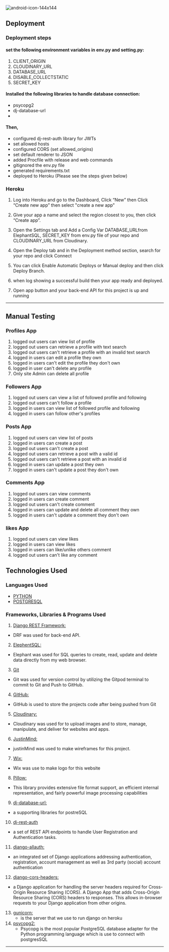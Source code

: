 ![android-icon-144x144](https://user-images.githubusercontent.com/91749477/210184096-221d145b-3d5d-4359-b665-9d2c480a6550.png)



## Deployment

### Deployment steps
#### set the following environment variables in env.py and setting.py:
1. CLIENT_ORIGIN
2. CLOUDINARY_URL
3. DATABASE_URL
4. DISABLE_COLLECTSTATIC
5. SECRET_KEY

#### Installed the following libraries to handle database connection:
- psycopg2
- dj-database-url
- 
#### Then,
- configured dj-rest-auth library for JWTs
- set allowed hosts
- configured CORS (set allowed_origins)
- set default renderer to JSON
- added Procfile with release and web commands
- gitignored the env.py file
- generated requirements.txt
- deployed to Heroku (Please see the steps given below)

### Heroku

1. Log into Heroku and go to the Dashboard, Click “New” then Click “Create new app” then select "create a new app"

2. Give your app a name and select the region closest to you, then click “Create app”.

3. Open the Settings tab and Add a Config Var DATABASE_URLfrom ElephantSQL, SECRET_KEY from env.py file of your repo and CLOUDINARY_URL from Cloudinary.

4. Open the Deploy tab and in the Deployment method section, search for your repo and click Connect

5. You can click  Enable Automatic Deploys or Manual deploy and then click Deploy Branch.

6. when log showing a successful build then your app ready and deployed.

7. Open app button and your back-end API for this project is up and running


------

## Manual Testing
### Profiles App

1. logged out users can view list of profile
2. logged out users can retrieve a profile with text search
3. logged out users can't retrieve a profile with an invalid text search
4. logged in users can edit a profile they own
5. logged in users can't edit the profile they don't own
6. logged in user can't delete any profile
7. Only site Admin can delete all profile

### Followers App

1. logged out users can view a list of followed profile and following
2. logged out users can't follow a profile
3. logged in users can view list of followed profile and following
4. logged in users can follow other's profiles


### Posts App

1. logged out users can view list of posts
2. logged in users can create a post
3. logged out users can't create a post
4. logged out users can retrieve a post with a valid id
5. logged out users can't retrieve a post with an invalid id
6. logged in users can update a post they own
7. logged in users can't update a post they don't own

### Comments App

1. logged out users can view comments
2. logged in users can create comment
3. logged out users can't create comment
4. logged in users can update and delete all comment they own
5. logged in users can't update a comment they don't own

### likes App

1. logged out users can view likes
2. logged in users can view likes
3. logged in users can like/unlike others comment
4. logged out users can't like any comment


## Technologies Used

### Languages Used

-   [PYTHON](https://en.wikipedia.org/wiki/Python_(programming_language))
-   [POSTGRESQL](https://en.wikipedia.org/wiki/PostgreSQL)

### Frameworks, Libraries & Programs Used

1. [Django REST Framework:](https://en.wikipedia.org/wiki/Django_(web_framework))
 - DRF was used for back-end API.
2. [ElephentSQL:](https://www.elephantsql.com/)
 -  Elephant was used for SQL queries to create, read, update and delete data directly from my web browser.    
3. [Git](https://git-scm.com/)
 - Git was used for version control by utilizing the Gitpod terminal to commit to Git and Push to GitHub.
4. [GitHub:](https://github.com/)
 - GitHub is used to store the projects code after being pushed from Git
5. [Cloudinary:](https://en.wikipedia.org/wiki/Cloudinary)
 - Cloudinary was used for to upload images and to store, manage, manipulate, and deliver for websites and apps.
6. [JustinMind:](https://en.wikipedia.org/wiki/Justinmind_(software))
 - justinMind was used to make wireframes for this project.
7. [Wix:](https://en.wikipedia.org/wiki/Wix.com)
  - Wix was use to make logo for this website
8. [Pillow:](https://pypi.org/project/Pillow/)
  - This library provides extensive file format support, an efficient internal representation, and fairly powerful image processing capabilities
9. [dj-database-url:](https://pypi.org/project/django-database-url/)
  - a supporting libraries for postreSQL
10. [dj-rest-auth](https://dj-rest-auth.readthedocs.io/en/latest/introduction.html)
  - a set of REST API endpoints to handle User Registration and Authentication tasks.
11. [django-allauth:](https://django-allauth.readthedocs.io/en/latest/)
  - an integrated set of Django applications addressing authentication, registration, account management as well as 3rd party (social) account authentication
12. [django-cors-headers:](https://pypi.org/project/django-cors-headers/)
  - a Django application for handling the server headers required for Cross-Origin Resource Sharing (CORS). A Django App that adds Cross-Origin Resource Sharing (CORS) headers to responses. This allows in-browser requests to your Django application from other origins.
13. [gunicorn:](https://docs.gunicorn.org/en/stable)
    - is the server that we use to run django on heroku
14. [psycopg2:](https://pypi.org/project/psycopg2/)
    - Psycopg is the most popular PostgreSQL database adapter for the Python programming language which is use to connect with postgresSQL




---
